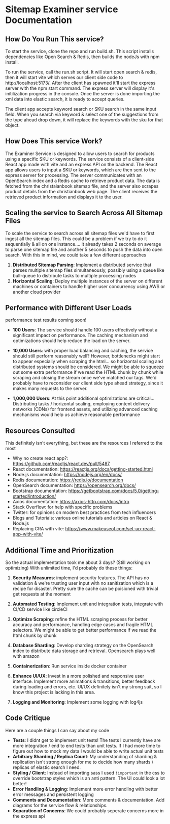 # Sitemap Examiner service Documentation

## How Do You Run This service?
To start the service, clone the repo and run build.sh. This script installs dependencies like Open Search & Redis, then builds the nodeJs with npm install.

To run the service, call the run.sh script. It will start open search & redis, then it will start vite which serves our client side code to http://localhost:5173/. After the client has spawned it'll start the express server with the npm start command. The express server will display it's initilization progress in the console. Once the server is done importing the xml data into elastic search, it is ready to accept queries. 

The client app accepts keyword search or SKU search in the same input field. When you search via keyword & select one of the suggestions from the type ahead drop down, it will replace the keywords with the sku for that object.

## How Does This service Work?
The Examiner Service is designed to allow users to search for products using a specific SKU or keywords. The service consists of a client-side React app made with vite and an express API on the backend. The React app allows users to input a SKU or keywords, which are then sent to the express server for processing. The server communicates with an OpenSearch index and a Redis cache to retrieve product data. The data is fetched from the christaianbook sitemap file, and the server also scrapes product details from the christianbook web page. The client receives the retrieved product information and displays it to the user.

## Scaling the service to Search Across All Sitemap Files
To scale the service to search across all sitemap files we'd have to first ingest all the sitemap files. This could be a problem if we try to do it sequentially & all on one instance.... it already takes 2 seconds on average to parse one sitemap file and another 5 seconds to push the data into open search. With this in mind, we could take a few different approaches

1. **Distributed Sitemap Parsing**: Implement a distributed service that parses multiple sitemap files simultaneously, possibly using a queue like bull-queue to distribute tasks to multiple processing nodes
2. **Horizontal Scaling**: Deploy multiple instances of the server on different machines or containers to handle higher user concurrency using AWS or another cloud provider

## Performance with Different User Loads
performance test results coming soon!

- **100 Users**: The service should handle 100 users effectively without a significant impact on performance. The caching mechanism and optimizations should help reduce the load on the server.

- **10,000 Users**: with proper load balancing and caching, the service should still perform reasonably well? However, bottlenecks might start to appear especially when scraping the html... so horizontal scaling and distributed systems should be considered. 
We might be able to squeeze out some extra performance if we read the HTML chunk by chunk while scraping and closing the stream once we've matched our tags.
We'd probably have to reconsider our client side type ahead strategy, since it makes many requests to the server.

- **1,000,000 Users**: At this point additional optimizations are critical... Distributing tasks / horizontal scaling, employing content delivery networks (CDNs) for frontend assets, and utilizing advanced caching mechanisms would help us achieve reasonable performance

## Resources Consulted
This definitely isn't everything, but these are the resources I referred to the most

- Why no create react app?: https://github.com/reactjs/react.dev/pull/5487
- React documentation: https://reactjs.org/docs/getting-started.html
- Node.js documentation: https://nodejs.org/en/docs/
- Redis documentation: https://redis.io/documentation
- OpenSearch documentation: https://opensearch.org/docs/
- Bootstrap documentation: https://getbootstrap.com/docs/5.0/getting-started/introduction/
- Axios documentation: https://axios-http.com/docs/intro
- Stack Overflow: for help with specific problems
- Twitter: for opinions on modern best practices from tech influencers
- Blogs and Tutorials: various online tutorials and articles on React & Node.js
- Replacing CRA with vite: https://www.makeuseof.com/set-up-react-app-with-vite/

## Additional Time and Prioritization
So the actual implementation took me about 3 days? (Still working on optimizing) 
With unlimited time, I'd probably do these things:

1. **Security Measures**: implement security features. The API has no validation & we're trusting user input with no sanitization which is a recipe for disaster. Pretty sure the cache can be poisioned with trivial get requests at the moment

2. **Automated Testing**: Implement unit and integration tests, integrate with CI/CD service like circleCI

3. **Optimize Scraping**: refine the HTML scraping process for better accuracy and performance, handling edge cases and fragile HTML selectors. We might be able to get better performance if we read the html chunk by chunk

4. **Database Sharding**: Develop sharding strategy on the OpenSearch index to distribute data storage and retrieval. Opensearch plays well with amazon

5. **Containerization**: Run service inside docker container

6. **Enhance UI/UX**: Invest in a more polished and responsive user interface. Implement more animations & transitions, better feedback during loading and errors, etc. UI/UX definitely isn't my strong suit, so I know this project is lacking in this area.

7. **Logging and Monitoring**: Implement some logging with log4js


## Code Critique
Here are a couple things I can say about my code

- **Tests**: I didnt get to implement unit tests! The tests I currently have are more integration / end to end tests than unit tests. If I had more time to figure out how to mock my data I would be able to write actual unit tests
- **Arbitrary Sharding / Replica Count**: My understanding of sharding & replication isn't strong enough for me to decide how many shards / replicas of elastic search I need.
- **Styling / Client**: Instead of importing sass I used `!important` in the css to override bootstrap styles which is an anti pattern. The UI could look a lot better!
- **Error Handling & Logging**: Implement more error handling with better error messages and persistent logging
- **Comments and Documentation**: More comments & documentation. Add diagrams for the service flow & relationships.
- **Separation of Concerns**: We could probably seperate concerns more in the express api
